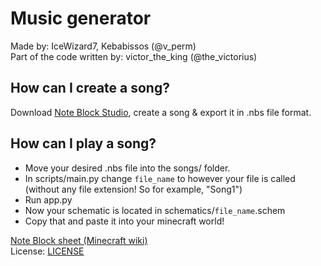 # Music generator
Made by: IceWizard7, Kebabissos (@v_perm) \
Part of the code written by: victor_the_king (@the_victorius)

## How can I create a song?
Download [Note Block Studio](https://noteblock.studio/), create a song & export it in .nbs file format.

## How can I play a song?
- Move your desired .nbs file into the songs/ folder.
- In scripts/main.py change `file_name` to however your file is called (without any file extension! So for example, "Song1")
- Run app.py
- Now your schematic is located in schematics/`file_name`.schem
- Copy that and paste it into your minecraft world!

[Note Block sheet (Minecraft wiki)](https://minecraft.fandom.com/wiki/Note_Block?file=Noteblock_reference.png) \
License: [LICENSE](./LICENSE)
